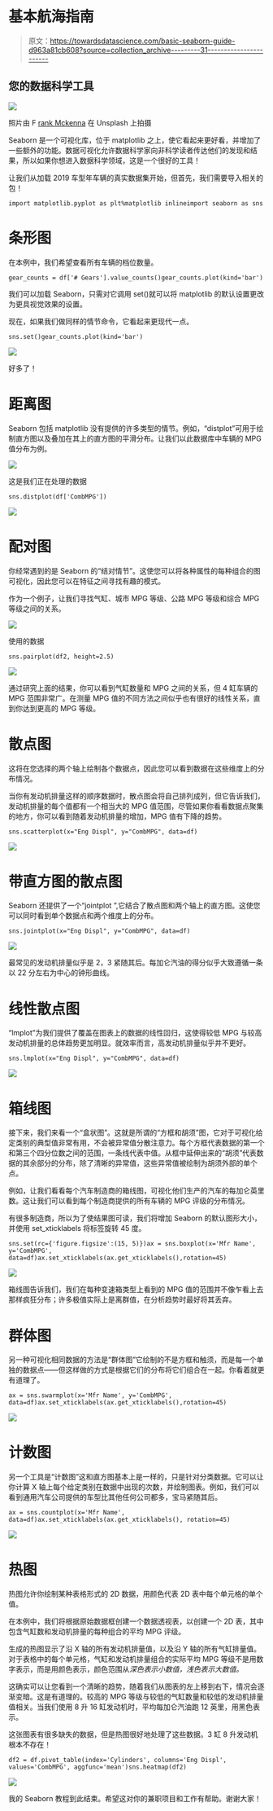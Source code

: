# 基本航海指南

> 原文：<https://towardsdatascience.com/basic-seaborn-guide-d963a81cb608?source=collection_archive---------31----------------------->

## 您的数据科学工具

![](img/315e1475347aa601972ec74df208d554.png)

照片由 F [rank Mckenna](https://unsplash.com/@frankiefoto) 在 Unsplash 上拍摄

Seaborn 是一个可视化库，位于 matplotlib 之上，使它看起来更好看，并增加了一些额外的功能。数据可视化允许数据科学家向非科学读者传达他们的发现和结果，所以如果你想进入数据科学领域，这是一个很好的工具！

让我们从加载 2019 车型年车辆的真实数据集开始，但首先，我们需要导入相关的包！

```
import matplotlib.pyplot as plt%matplotlib inlineimport seaborn as sns
```

# 条形图

在本例中，我们希望查看所有车辆的档位数量。

```
gear_counts = df['# Gears'].value_counts()gear_counts.plot(kind='bar')
```

我们可以加载 Seaborn，只需对它调用 set()就可以将 matplotlib 的默认设置更改为更具视觉效果的设置。

现在，如果我们做同样的情节命令，它看起来更现代一点。

```
sns.set()gear_counts.plot(kind='bar')
```

![](img/f117d286c87b93b2dfc5bc65342b7335.png)

好多了！

# **距离图**

Seaborn 包括 matplotlib 没有提供的许多类型的情节。例如，“distplot”可用于绘制直方图以及叠加在其上的直方图的平滑分布。让我们以此数据库中车辆的 MPG 值分布为例。

![](img/400a8cdea27f61dc441e3ec4163853de.png)

这是我们正在处理的数据

```
sns.distplot(df['CombMPG'])
```

![](img/fd92a3ca9213bb17185b2119ddce27c3.png)

# 配对图

你经常遇到的是 Seaborn 的“结对情节”。这使您可以将各种属性的每种组合的图可视化，因此您可以在特征之间寻找有趣的模式。

作为一个例子，让我们寻找气缸、城市 MPG 等级、公路 MPG 等级和综合 MPG 等级之间的关系。

![](img/28cabc9161d89517f58e557a3d4893e6.png)

使用的数据

```
sns.pairplot(df2, height=2.5)
```

![](img/341d244a3707542a50be08190df4204b.png)

通过研究上面的结果，你可以看到气缸数量和 MPG 之间的关系，但 4 缸车辆的 MPG 范围非常广。在测量 MPG 值的不同方法之间似乎也有很好的线性关系，直到你达到更高的 MPG 等级。

# 散点图

这将在您选择的两个轴上绘制各个数据点，因此您可以看到数据在这些维度上的分布情况。

当你有发动机排量这样的顺序数据时，散点图会将自己排列成列，但它告诉我们，发动机排量的每个值都有一个相当大的 MPG 值范围，尽管如果你看看数据点聚集的地方，你可以看到随着发动机排量的增加，MPG 值有下降的趋势。

```
sns.scatterplot(x="Eng Displ", y="CombMPG", data=df)
```

![](img/fa22766c8d3fe1db5c3384c5cfc184e3.png)

# 带直方图的散点图

Seaborn 还提供了一个“jointplot ”,它结合了散点图和两个轴上的直方图。这使您可以同时看到单个数据点和两个维度上的分布。

```
sns.jointplot(x="Eng Displ", y="CombMPG", data=df)
```

![](img/246abc7c7118a30aa5868a885f20a44d.png)

最常见的发动机排量似乎是 2，3 紧随其后。每加仑汽油的得分似乎大致遵循一条以 22 分左右为中心的钟形曲线。

# 线性散点图

“lmplot”为我们提供了覆盖在图表上的数据的线性回归，这使得较低 MPG 与较高发动机排量的总体趋势更加明显。就效率而言，高发动机排量似乎并不更好。

```
sns.lmplot(x="Eng Displ", y="CombMPG", data=df)
```

![](img/e42d2381366bc501f9f0fe7f1a9e4f0b.png)

# 箱线图

接下来，我们来看一个“盒状图”。这就是所谓的“方框和胡须”图，它对于可视化给定类别的典型值非常有用，不会被异常值分散注意力。每个方框代表数据的第一个和第三个四分位数之间的范围，一条线代表中值。从框中延伸出来的“胡须”代表数据的其余部分的分布，除了清晰的异常值，这些异常值被绘制为胡须外部的单个点。

例如，让我们看看每个汽车制造商的箱线图，可视化他们生产的汽车的每加仑英里数。这让我们可以看到每个制造商提供的所有车辆的 MPG 评级的分布情况。

有很多制造商，所以为了使结果图可读，我们将增加 Seaborn 的默认图形大小，并使用 set_xticklabels 将标签旋转 45 度。

```
sns.set(rc={'figure.figsize':(15, 5)})ax = sns.boxplot(x='Mfr Name', y='CombMPG', data=df)ax.set_xticklabels(ax.get_xticklabels(),rotation=45)
```

![](img/9442998dd6ba4ef1733605d457623886.png)

箱线图告诉我们，我们在每种变速箱类型上看到的 MPG 值的范围并不像乍看上去那样疯狂分布；许多极值实际上是离群值，在分析趋势时最好将其丢弃。

# 群体图

另一种可视化相同数据的方法是“群体图”它绘制的不是方框和触须，而是每一个单独的数据点——但这样做的方式是根据它们的分布将它们组合在一起。你看着就更有道理了。

```
ax = sns.swarmplot(x='Mfr Name', y='CombMPG', data=df)ax.set_xticklabels(ax.get_xticklabels(),rotation=45)
```

![](img/c8baad8ff749eeabe67ce9a30fd56614.png)

# 计数图

另一个工具是“计数图”这和直方图基本上是一样的，只是针对分类数据。它可以让你计算 X 轴上每个给定类别在数据中出现的次数，并绘制图表。例如，我们可以看到通用汽车公司提供的车型比其他任何公司都多，宝马紧随其后。

```
ax = sns.countplot(x='Mfr Name', data=df)ax.set_xticklabels(ax.get_xticklabels(), rotation=45)
```

![](img/9337535419397ea66a21ca961b3175f5.png)

# 热图

热图允许你绘制某种表格形式的 2D 数据，用颜色代表 2D 表中每个单元格的单个值。

在本例中，我们将根据原始数据框创建一个数据透视表，以创建一个 2D 表，其中包含气缸数和发动机排量的每种组合的平均 MPG 评级。

生成的热图显示了沿 X 轴的所有发动机排量值，以及沿 Y 轴的所有气缸排量值。对于表格中的每个单元格，气缸和发动机排量组合的实际平均 MPG 等级不是用数字表示，而是用颜色表示，颜色范围从*深色表示小数值，浅色表示大数值。*

这确实可以让您看到一个清晰的趋势，随着我们从图表的左上移到右下，情况会逐渐变暗。这是有道理的。较高的 MPG 等级与较低的气缸数量和较低的发动机排量值相关。当我们使用 8 升 16 缸发动机时，平均每加仑汽油跑 12 英里，用黑色表示。

这张图表有很多缺失的数据，但是热图很好地处理了这些数据。3 缸 8 升发动机根本不存在！

```
df2 = df.pivot_table(index='Cylinders', columns='Eng Displ',          values='CombMPG', aggfunc='mean')sns.heatmap(df2)
```

![](img/f692e81a6059e74ba2eeea84eb35c0ff.png)

我的 Seaborn 教程到此结束。希望这对你的兼职项目和工作有帮助。谢谢大家！